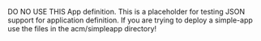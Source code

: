 DO NO USE THIS App definition.
This is a placeholder for testing JSON support for application definition.
If you are trying to deploy a simple-app use the files in the acm/simpleapp directory!
